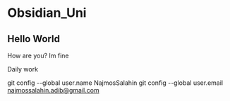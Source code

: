 # Obsidian_Uni

## Hello World
How are you?
Im fine

Daily work

git config --global user.name NajmosSalahin
git config --global user.email najmossalahin.adib@gmail.com